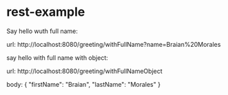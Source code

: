 # rest-example

Say hello wuth full name:

url: http://localhost:8080/greeting/withFullName?name=Braian%20Morales

say hello with full name with object:

url: http://localhost:8080/greeting/withFullNameObject

body:
{
    "firstName": "Braian",
    "lastName": "Morales"
}
